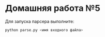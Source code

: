 # Домашняя работа №5

Для запуска парсера выполните:
```python 
python parse.py <имя входного файла>
```
